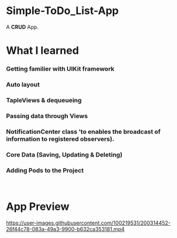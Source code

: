 # Simple-ToDo_List-App
A **CRUD** App.

# What I learned 
### Getting familier with UIKit framework
### Auto layout
### TapleViews & dequeueing
### Passing data through Views
### NotificationCenter class 'to enables the broadcast of information to registered observers).
### Core Data (Saving, Updating & Deleting)
### Adding Pods to the Project 
<br />

# App Preview

https://user-images.githubusercontent.com/100219531/200314452-26f44c78-083a-49a3-9900-b632ca353181.mp4

